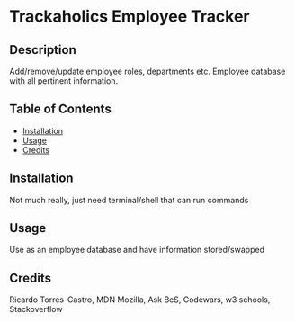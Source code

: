 # Trackaholics Employee Tracker

## Description

Add/remove/update employee roles, departments etc. Employee database with
all pertinent information.

## Table of Contents 

- [Installation](#installation)
- [Usage](#usage)
- [Credits](#credits)


## Installation

Not much really, just need terminal/shell that can run commands 

## Usage

Use as an employee database and have information stored/swapped

## Credits

Ricardo Torres-Castro, MDN Mozilla, Ask BcS, Codewars, w3 schools, Stackoverflow
